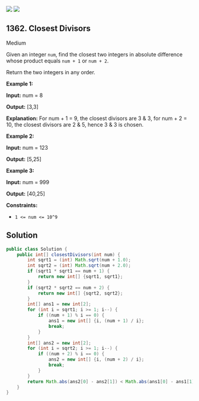 [![](https://img.shields.io/github/stars/javadev/LeetCode-in-Java?label=Stars&style=flat-square)](https://github.com/javadev/LeetCode-in-Java)
[![](https://img.shields.io/github/forks/javadev/LeetCode-in-Java?label=Fork%20me%20on%20GitHub%20&style=flat-square)](https://github.com/javadev/LeetCode-in-Java/fork)

## 1362\. Closest Divisors

Medium

Given an integer `num`, find the closest two integers in absolute difference whose product equals `num + 1` or `num + 2`.

Return the two integers in any order.

**Example 1:**

**Input:** num = 8

**Output:** [3,3]

**Explanation:** For num + 1 = 9, the closest divisors are 3 & 3, for num + 2 = 10, the closest divisors are 2 & 5, hence 3 & 3 is chosen.

**Example 2:**

**Input:** num = 123

**Output:** [5,25]

**Example 3:**

**Input:** num = 999

**Output:** [40,25]

**Constraints:**

*   `1 <= num <= 10^9`

## Solution

```java
public class Solution {
    public int[] closestDivisors(int num) {
        int sqrt1 = (int) Math.sqrt(num + 1.0);
        int sqrt2 = (int) Math.sqrt(num + 2.0);
        if (sqrt1 * sqrt1 == num + 1) {
            return new int[] {sqrt1, sqrt1};
        }
        if (sqrt2 * sqrt2 == num + 2) {
            return new int[] {sqrt2, sqrt2};
        }
        int[] ans1 = new int[2];
        for (int i = sqrt1; i >= 1; i--) {
            if ((num + 1) % i == 0) {
                ans1 = new int[] {i, (num + 1) / i};
                break;
            }
        }
        int[] ans2 = new int[2];
        for (int i = sqrt2; i >= 1; i--) {
            if ((num + 2) % i == 0) {
                ans2 = new int[] {i, (num + 2) / i};
                break;
            }
        }
        return Math.abs(ans2[0] - ans2[1]) < Math.abs(ans1[0] - ans1[1]) ? ans2 : ans1;
    }
}
```